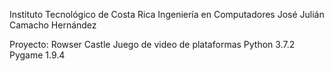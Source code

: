 ﻿Instituto Tecnológico de Costa Rica
Ingeniería en Computadores
José Julián Camacho Hernández

Proyecto: Rowser Castle
Juego de video de plataformas
Python 3.7.2
Pygame 1.9.4




